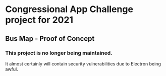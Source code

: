 # Congressional App Challenge project for 2021
## Bus Map - Proof of Concept

### This project is no longer being maintained.
It almost certainly will contain security vulnerabilities due to Electron being awful.
